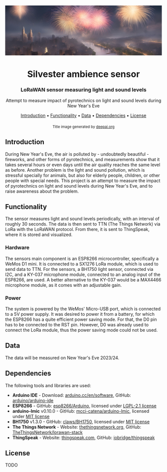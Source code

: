 <div align="center">

![Header](img/header.jpg)

# Silvester ambience sensor

### LoRaWAN sensor measuring light and sound levels

Attempt to measure impact of pyrotechnics on light and sound levels during New Year's Eve

[Introduction](#introduction) • [Functionality](#functionality) • [Data](#data) • [Dependencies](#dependencies) • [License](#license)

<sub>Title image generated by [deepai.org](https://deepai.org/machine-learning-model/text2img)</sub>

</div>

## Introduction
During New Year's Eve, the air is polluted by - undoubtedly beautiful - fireworks, and other forms of pyrotechnics, and measurements show that it takes several hours or even days until the air quality reaches the same level as before. 
Another problem is the light and sound pollution, which is stressful specially for animals, but also for elderly people, children, or other people with special needs.
This project is an attempt to measure the impact of pyrotechnics on light and sound levels during New Year's Eve, and to raise awareness about the problem.

## Functionality
The sensor measures light and sound levels periodically, with an interval of roughly 30 seconds. The data is then sent to TTN (The Things Network) via LoRa with the LoRaWAN protocol. From there, it is sent to ThingSpeak, where it is stored and visualized.

### Hardware
The sensors main component is an ESP8266 microcontroller, specifically a WeMos D1 mini. It is connected to a SX1276 LoRa module, which is used to send data to TTN.
For the sensors, a BH1750 light sensor, connected via I2C, and a KY-037 microphone module, connected to an analog input of the ESP8266, are used. A better alternative to the KY-037 would be a MAX4466 microphone module, as it comes with an adjustable gain.

### Power
The system is powered by the WeMos' Micro-USB port, which is connected to a 5V power supply. It was desired to power it from a battery, for which the ESP8266 has a quite efficient power saving mode. For that, the D0 pin has to be connected to the RST pin. However, D0 was already used to connect the LoRa module, thus the power saving mode could not be used.

## Data
The data will be measured on New Year's Eve 2023/24.

## Dependencies
The following tools and libraries are used:
- **Arduino IDE** - Download: [arduino.cc/en/software](https://www.arduino.cc/en/software), GitHub: [arduino/arduino-ide](https://github.com/arduino/arduino-ide)
- **ESP8266** - GitHub: [esp8266/Arduino](https://github.com/esp8266/Arduino), licensed under [LGPL-2.1 license](https://github.com/esp8266/Arduino/blob/master/LICENSE)
- **arduino-lmic** v0.10.0 - GitHub: [mcci-catena/arduino-lmic](https://github.com/mcci-catena/arduino-lmic), licensed under [MIT license](https://github.com/mcci-catena/arduino-lmic/blob/master/LICENSE)
- **BH1750** v1.3.0 - GitHub: [claws/BH1750](https://github.com/claws/BH1750), licensed under [MIT license](https://github.com/claws/BH1750/blob/master/LICENSE)
- **The Things Network** - Website: [thethingsnetwork.org](https://www.thethingsnetwork.org/), GitHub: [TheThingsNetwork/lorawan-stack](https://github.com/TheThingsNetwork/lorawan-stack)
- **ThingSpeak** - Website: [thingspeak.com](https://thingspeak.com/), GitHub: [iobridge/thingspeak](https://github.com/iobridge/thingspeak)

## License
TODO
